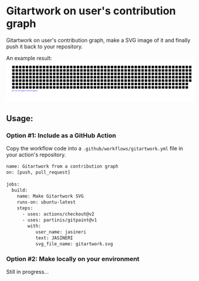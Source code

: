 # Gitartwork on user's contribution graph

Gitartwork on user's contribution graph, make a SVG image of it and finally push it back to your repository.

An example result:
[![jasineri/gitartwork](gitartwork.svg)](https://github.com/jasineri/gitartwork)

## Usage:

### Option #1: Include as a GitHub Action
Copy the workflow code into a `.github/workflows/gitartwork.yml` file in your action's repository.

    name: Gitartwork from a contribution graph
    on: [push, pull_request]
    
    jobs:
      build:
        name: Make Gitartwork SVG
        runs-on: ubuntu-latest
        steps:
          - uses: actions/checkout@v2
          - uses: partinis/gitpaint@v1
            with:
               user_name: jasineri
               text: JASINERI
               svg_file_name: gitartwork.svg

### Option #2: Make locally on your environment
Still in progress...
